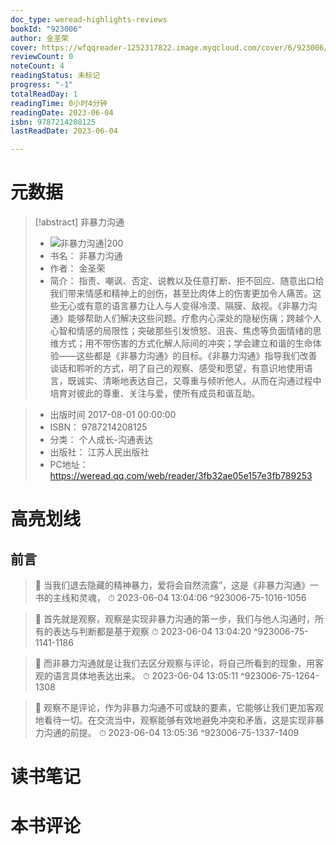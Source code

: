 ```yaml
---
doc_type: weread-highlights-reviews
bookId: "923006"
author: 金圣荣
cover: https://wfqqreader-1252317822.image.myqcloud.com/cover/6/923006/t7_923006.jpg
reviewCount: 0
noteCount: 4
readingStatus: 未标记
progress: "-1"
totalReadDay: 1
readingTime: 0小时4分钟
readingDate: 2023-06-04
isbn: 9787214208125
lastReadDate: 2023-06-04

---
```

# 元数据
> [!abstract] 非暴力沟通
> - ![ 非暴力沟通|200](https://wfqqreader-1252317822.image.myqcloud.com/cover/6/923006/t7_923006.jpg)
> - 书名： 非暴力沟通
> - 作者： 金圣荣
> - 简介： 指责、嘲讽、否定、说教以及任意打断、拒不回应、随意出口给我们带来情感和精神上的创伤，甚至比肉体上的伤害更加令人痛苦。这些无心或有意的语言暴力让人与人变得冷漠、隔膜、敌视。《非暴力沟通》能够帮助人们解决这些问题。疗愈内心深处的隐秘伤痛；跨越个人心智和情感的局限性；突破那些引发愤怒、沮丧、焦虑等负面情绪的思维方式；用不带伤害的方式化解人际间的冲突；学会建立和谐的生命体验——这些都是《非暴力沟通》的目标。《非暴力沟通》指导我们改善谈话和聆听的方式，明了自己的观察、感受和愿望，有意识地使用语言，既诚实、清晰地表达自己，又尊重与倾听他人。从而在沟通过程中培育对彼此的尊重、关注与爱，使所有成员和谐互助。

> - 出版时间 2017-08-01 00:00:00
> - ISBN： 9787214208125
> - 分类： 个人成长-沟通表达
> - 出版社： 江苏人民出版社
> - PC地址：https://weread.qq.com/web/reader/3fb32ae05e157e3fb789253

# 高亮划线

## 前言

> 📌 当我们退去隐藏的精神暴力，爱将会自然流露”，这是《非暴力沟通》一书的主线和灵魂， 
> ⏱ 2023-06-04 13:04:06 ^923006-75-1016-1056

> 📌 首先就是观察，观察是实现非暴力沟通的第一步，我们与他人沟通时，所有的表达与判断都是基于观察 
> ⏱ 2023-06-04 13:04:20 ^923006-75-1141-1186

> 📌 而非暴力沟通就是让我们去区分观察与评论，将自己所看到的现象，用客观的语言具体地表达出来。 
> ⏱ 2023-06-04 13:05:11 ^923006-75-1264-1308

> 📌 观察不是评论，作为非暴力沟通不可或缺的要素，它能够让我们更加客观地看待一切。在交流当中，观察能够有效地避免冲突和矛盾，这是实现非暴力沟通的前提。 
> ⏱ 2023-06-04 13:05:36 ^923006-75-1337-1409

# 读书笔记

# 本书评论
